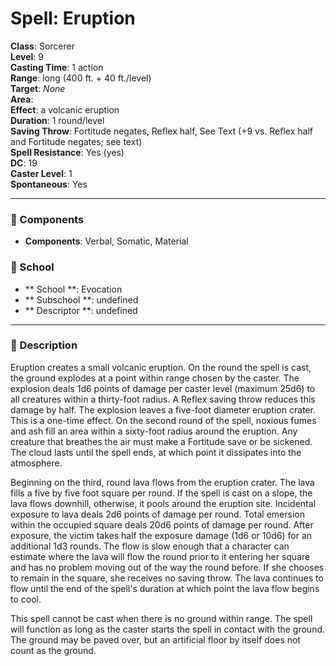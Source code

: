 
# Spell: Eruption
**Class**: Sorcerer  
**Level**: 9  
**Casting Time**: 1 action  
**Range**: long (400 ft. + 40 ft./level)  
**Target**: _None_  
**Area**:   
**Effect**: a volcanic eruption  
**Duration**: 1 round/level  
**Saving Throw**: Fortitude negates, Reflex half, See Text (+9 vs. Reflex half and Fortitude negates; see text)  
**Spell Resistance**: Yes (yes)  
**DC**: 19  
**Caster Level**: 1  
**Spontaneous**: Yes

---

### 🔮 Components
- **Components**: Verbal, Somatic, Material

### 🏫 School
- ** School **: Evocation
- ** Subschool **: undefined
- ** Descriptor **: undefined
---

### 📜 Description
Eruption creates a small volcanic eruption. On the round the spell is cast, the ground explodes at a point within range chosen by the caster. The explosion deals 1d6 points of damage per caster level (maximum 25d6) to all creatures within a thirty-foot radius. A Reflex saving throw reduces this damage by half. The explosion leaves a five-foot diameter eruption crater. This is a one-time effect. On the second round of the spell, noxious fumes and ash fill an area within a sixty-foot radius around the eruption. Any creature that breathes the air must make a Fortitude save or be sickened. The cloud lasts until the spell ends, at which point it dissipates into the atmosphere. 

Beginning on the third, round lava flows from the eruption crater. The lava fills a five by five foot square per round. If the spell is cast on a slope, the lava flows downhill, otherwise, it pools around the eruption site. Incidental exposure to lava deals 2d6 points of damage per round. Total emersion within the occupied square deals 20d6 points of damage per round. After exposure, the victim takes half the exposure damage (1d6 or 10d6) for an additional 1d3 rounds. The flow is slow enough that a character can estimate where the lava will flow the round prior to it entering her square and has no problem moving out of the way the round before. If she chooses to remain in the square, she receives no saving throw. The lava continues to flow until the end of the spell's duration at which point the lava flow begins to cool. 

This spell cannot be cast when there is no ground within range. The spell will function as long as the caster starts the spell in contact with the ground. The ground may be paved over, but an artificial floor by itself does not count as the ground.
